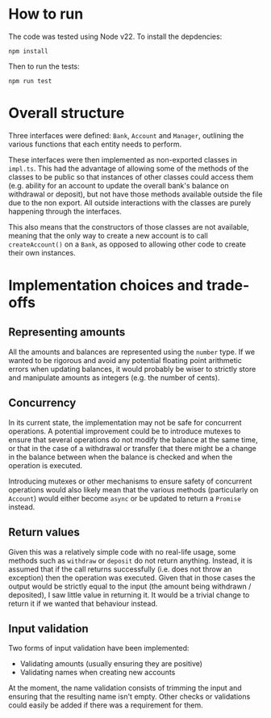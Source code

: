 # How to run

The code was tested using Node v22. To install the depdencies:
```shell
npm install
```

Then to run the tests:
```shell
npm run test
```

# Overall structure

Three interfaces were defined: `Bank`, `Account` and `Manager`, outlining the various functions that each entity needs to perform.

These interfaces were then implemented as non-exported classes in `impl.ts`. This had the advantage of allowing some of the methods of the classes to be public so that instances of other classes could access them (e.g. ability for an account to update the overall bank's balance on withdrawal or deposit), but not have those methods available outside the file due to the non export. All outside interactions with the classes are purely happening through the interfaces.

This also means that the constructors of those classes are not available, meaning that the only way to create a new account is to call `createAccount()` on a `Bank`, as opposed to allowing other code to create their own instances.

# Implementation choices and trade-offs

## Representing amounts

All the amounts and balances are represented using the `number` type. If we wanted to be rigorous and avoid any potential floating point arithmetic errors when updating balances, it would probably be wiser to strictly store and manipulate amounts as integers (e.g. the number of cents).

## Concurrency

In its current state, the implementation may not be safe for concurrent operations. A potential improvement could be to introduce mutexes to ensure that several operations do not modify the balance at the same time, or that in the case of a withdrawal or transfer that there might be a change in the balance between when the balance is checked and when the operation is executed.

Introducing mutexes or other mechanisms to ensure safety of concurrent operations would also likely mean that the various methods (particularly on `Account`) would either become `async` or be updated to return a `Promise` instead.

## Return values

Given this was a relatively simple code with no real-life usage, some methods such as `withdraw` or `deposit` do not return anything. Instead, it is assumed that if the call returns successfully (i.e. does not throw an exception) then the operation was executed. Given that in those cases the output would be strictly equal to the input (the amount being withdrawn / deposited), I saw little value in returning it. It would be a trivial change to return it if we wanted that behaviour instead.

## Input validation

Two forms of input validation have been implemented:
- Validating amounts (usually ensuring they are positive)
- Validating names when creating new accounts

At the moment, the name validation consists of trimming the input and ensuring that the resulting name isn't empty. Other checks or validations could easily be added if there was a requirement for them.